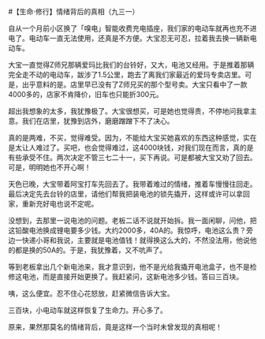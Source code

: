 #【生命⋅修行】情绪背后的真相（九三一）

自从一个月前小区换了「嗅电」智能收费充电插座，我们家的电动车就再也充不进电了。电动车一直无法使用，还真是不方便。大宝忍无可忍，拉着我去换一辆新电动车。

大宝一直觉得Z师兄那辆爱玛比我们的台铃好，又大，电池又经用。于是推着那辆完全走不动的电动车，跋涉了1.5公里，跑去了离我们家最近的爱玛专卖店里。可是，出乎意料的是。店里早已没有了Z师兄买的那个型号卖。大宝只看中了一款4000多的，店家不肯降价，旧车也只能折300元。

超出我想象的太多，我犹豫极了。大宝很想买，可是她也觉得贵，不停地问我拿主意。我们在店里，犹豫到店外，磨磨蹭蹭下不了决心。

真的是两难，不买，觉得难受。因为，不能给大宝买她喜欢的东西这种感觉，实在是太让人难过了。买吧，也会觉得难过，这4000块钱，对我们现在而言，真的是有些承受不住。两次决定不管三七二十一，买下再说。可是都被大宝又劝了回去。可是，明明她也不开心啊！

天色已晚，大宝带着阿宝打车先回去了。我带着难过的情绪，推着车慢慢往回走。最后决定先去台铃的店里，请他们帮我把装电池的锁先撬开，这样或许可以拿回家，重新充好电也说不定呢。

没想到，去那里一说电池的问题。老板二话不说就开始拆。我一面闲聊，问他，把这铅酸电池换成锂电要多少钱。大约2000多，40A的。我惊呼，电池这么贵？旁边一快递小哥和我说，主要就是电池值钱！就得换这么大的，不然没法用，他说他的都是换的50A的。于是，我犹豫着，又不吭声了。

等到老板拿出几个新电池来，我才意识到，他不是光给我撬开电池盒子，也不是检修这电池，而是直接开始更换了。我赶紧问，这新电池多少钱。答曰三百块。

咦，这么便宜。忍不住心花怒放，赶紧微信告诉大宝。

三百块，小电动车就这样恢复了生命力。开心多了。

原来，果然那莫名的情绪背后，竟是这样一个当时未曾发现的真相呢！